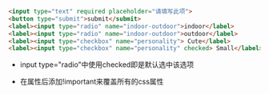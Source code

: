 ```html
<input type="text" required placeholder="请填写此项">
<button type="submit">submit</submit>
<label><input type="radio" name="indoor-outdoor">indoor</label>
<label><input type="radio" name="indoor-outdoor">outdoor</label>
<label><input type="checkbox" name="personality"> Cute</label>
<label><input type="checkbox" name="personality" checked> Small</label>

```


* input type="radio"中使用checked即是默认选中该选项

* 在属性后添加!important来覆盖所有的css属性

